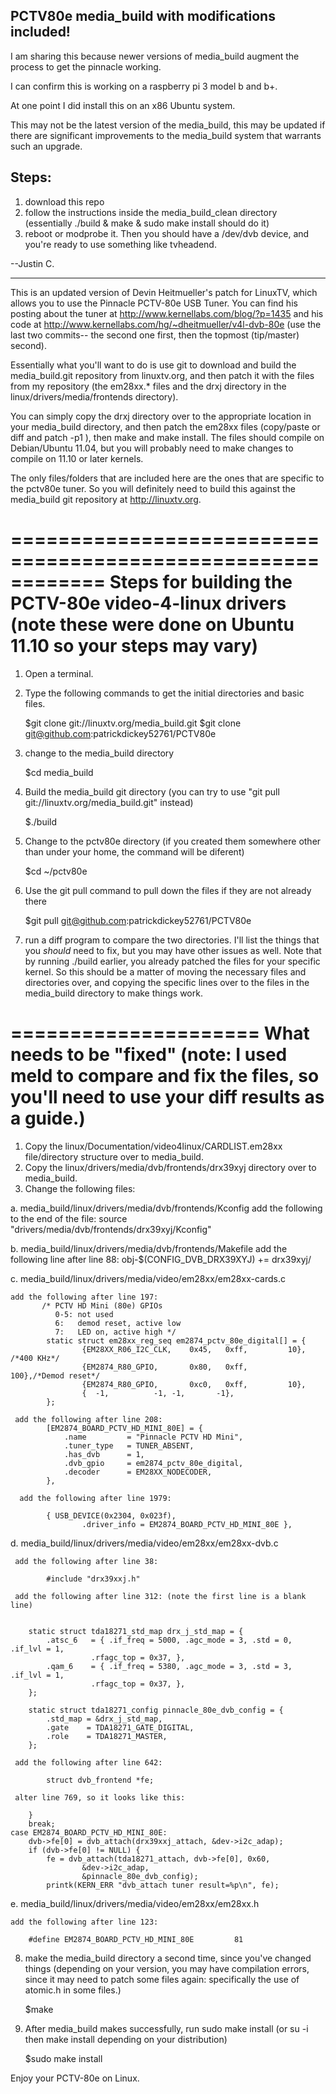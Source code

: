 ## PCTV80e media_build with modifications included!

I am sharing this because newer versions of media_build augment the process to get the pinnacle working.

I can confirm this is working on a raspberry pi 3 model b and b+.

At one point I did install this on an x86 Ubuntu system.

This may not be the latest version of the media_build, this may be updated if there are significant improvements to the media_build system that warrants such an upgrade.

## Steps:

1. download this repo
2. follow the instructions inside the media_build_clean directory (essentially ./build & make & sudo make install should do it) 
3. reboot or modprobe it. Then you should have a /dev/dvb device, and you're ready to use something like tvheadend.

--Justin C.

--------------------------------------------


This is an updated version of Devin Heitmueller's patch for LinuxTV, which allows you to use the Pinnacle PCTV-80e USB Tuner.
You can find his posting about the tuner at http://www.kernellabs.com/blog/?p=1435 and his code at http://www.kernellabs.com/hg/~dheitmueller/v4l-dvb-80e
(use the last two commits-- the second one first, then the topmost (tip/master) second).

Essentially what you'll want to do is use git to download and build the media_build.git repository from linuxtv.org, and then patch it
with the files from my repository (the em28xx.* files and the drxj directory in the linux/drivers/media/frontends directory).

You can simply copy the drxj directory over to the appropriate location in your media_build directory, and then patch the em28xx files (copy/paste or diff
and patch -p1 ), then make and make install.  The files should compile on Debian/Ubuntu 11.04, but you will probably need to make changes to compile on 11.10 or later kernels.

The only files/folders that are included here are the ones that are specific to the pctv80e tuner. So you will definitely need to build this against
the media_build git repository at http://linuxtv.org.

============================================================
Steps for building the PCTV-80e video-4-linux drivers (note these were done on Ubuntu 11.10 so your steps may vary)
============================================================

1. Open a terminal.
2. Type the following commands to get the initial directories and basic files.

    $git clone git://linuxtv.org/media_build.git
    $git clone git@github.com:patrickdickey52761/PCTV80e
3. change to the media_build directory

	$cd media_build
    
4. Build the media_build git directory (you can try to use "git pull git://linuxtv.org/media_build.git" instead)

	$./build
    
5.  Change to the pctv80e directory (if you created them somewhere other than under your home, the command will be diferent)

    $cd ~/pctv80e

6.  Use the git pull command to pull down the files if they are not already there

    $git pull git@github.com:patrickdickey52761/PCTV80e

7.  run a diff program to compare the two directories. I'll list the things that you *should* need to fix, but you
may have other issues as well.  Note that by running ./build earlier, you already patched the files for your
specific kernel. So this should be a matter of moving the necessary files and directories over, and copying the 
specific lines over to the files in the media_build directory to make things work.

=====================
What needs to be "fixed" (note: I used meld to compare and fix the files, so you'll need to use your diff results
   as a guide.)
=====================

1.  Copy the linux/Documentation/video4linux/CARDLIST.em28xx file/directory structure over to media_build.
2.  Copy the linux/drivers/media/dvb/frontends/drx39xyj directory over to media_build.
3.  Change the following files:

a.  media_build/linux/drivers/media/dvb/frontends/Kconfig
    add the following to the end of the file:
         source "drivers/media/dvb/frontends/drx39xyj/Kconfig"

b.  media_build/linux/drivers/media/dvb/frontends/Makefile
    add the following line after line 88:
         obj-$(CONFIG_DVB_DRX39XYJ) += drx39xyj/

c.  media_build/linux/drivers/media/video/em28xx/em28xx-cards.c

    add the following after line 197:
           /* PCTV HD Mini (80e) GPIOs
   			  0-5: not used
   			  6:   demod reset, active low
   			  7:   LED on, active high */
			static struct em28xx_reg_seq em2874_pctv_80e_digital[] = {
					{EM28XX_R06_I2C_CLK,    0x45,   0xff,		  10}, /*400 KHz*/
					{EM2874_R80_GPIO,       0x80,   0xff,		  100},/*Demod reset*/
					{EM2874_R80_GPIO,       0xc0,   0xff,		  10},
					{  -1,			-1,	-1,		  -1},
			};

     add the following after line 208:
			[EM2874_BOARD_PCTV_HD_MINI_80E] = {
				.name         = "Pinnacle PCTV HD Mini",
				.tuner_type   = TUNER_ABSENT,
				.has_dvb      = 1,
				.dvb_gpio     = em2874_pctv_80e_digital,
				.decoder      = EM28XX_NODECODER,
			},

      add the following after line 1979:

			{ USB_DEVICE(0x2304, 0x023f),
					.driver_info = EM2874_BOARD_PCTV_HD_MINI_80E },

d.  media_build/linux/drivers/media/video/em28xx/em28xx-dvb.c

     add the following after line 38:

			#include "drx39xxj.h"

     add the following after line 312: (note the first line is a blank line)


		static struct tda18271_std_map drx_j_std_map = {
			.atsc_6   = { .if_freq = 5000, .agc_mode = 3, .std = 0, .if_lvl = 1,
				      .rfagc_top = 0x37, },
			.qam_6    = { .if_freq = 5380, .agc_mode = 3, .std = 3, .if_lvl = 1,
				      .rfagc_top = 0x37, },
		};

		static struct tda18271_config pinnacle_80e_dvb_config = {
			.std_map = &drx_j_std_map,
			.gate    = TDA18271_GATE_DIGITAL,
			.role    = TDA18271_MASTER,
		};

     add the following after line 642:

			struct dvb_frontend *fe;

     alter line 769, so it looks like this:

		}
		break;
	case EM2874_BOARD_PCTV_HD_MINI_80E:
		dvb->fe[0] = dvb_attach(drx39xxj_attach, &dev->i2c_adap);
		if (dvb->fe[0] != NULL) {
			fe = dvb_attach(tda18271_attach, dvb->fe[0], 0x60,
					&dev->i2c_adap,
					&pinnacle_80e_dvb_config);
			printk(KERN_ERR "dvb_attach tuner result=%p\n", fe);

e.  media_build/linux/drivers/media/video/em28xx/em28xx.h

    add the following after line 123:

		#define EM2874_BOARD_PCTV_HD_MINI_80E		  81

8.  make the media_build directory a second time, since you've changed things (depending on your version, you may 
have compilation errors, since it may need to patch some files again: specifically the use of atomic.h in some files.)

	$make

9.  After media_build makes successfully, run sudo make install (or su -i then make install depending on your distribution)

	$sudo make install

Enjoy your PCTV-80e on Linux.

